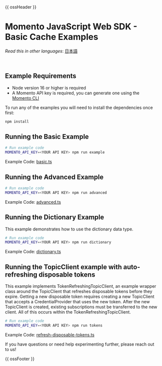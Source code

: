 {{ ossHeader }}

# Momento JavaScript Web SDK - Basic Cache Examples

_Read this in other languages_: [日本語](README.ja.md)

<br>

## Example Requirements

- Node version 16 or higher is required
- A Momento API key is required, you can generate one using the [Momento CLI](https://github.com/momentohq/momento-cli)

To run any of the examples you will need to install the dependencies once first:

```bash
npm install
```

## Running the Basic Example

```bash
# Run example code
MOMENTO_API_KEY=<YOUR API KEY> npm run example
```

Example Code: [basic.ts](basic.ts)

## Running the Advanced Example

```bash
# Run example code
MOMENTO_API_KEY=<YOUR API KEY> npm run advanced
```

Example Code: [advanced.ts](advanced.ts)

## Running the Dictionary Example

This example demonstrates how to use the dictionary data type.

```bash
# Run example code
MOMENTO_API_KEY=<YOUR API KEY> npm run dictionary
```

Example Code: [dictionary.ts](dictionary.ts)

## Running the TopicClient example with auto-refreshing disposable tokens

This example implements TokenRefreshingTopicClient, an example wrapper class around the TopicClient that refreshes disposable tokens before they expire. Getting a new disposable token requires creating a new TopicClient that accepts a CredentialProvider that uses the new token. After the new TopicClient is created, existing subscriptions must be transferred to the new client. All of this occurs within the TokenRefreshingTopicClient. 

```bash
# Run example code
MOMENTO_API_KEY=<YOUR API KEY> npm run tokens
```

Example Code: [refresh-disposable-tokens.ts](refresh-disposable-tokens.ts)

If you have questions or need help experimenting further, please reach out to us!

{{ ossFooter }}
